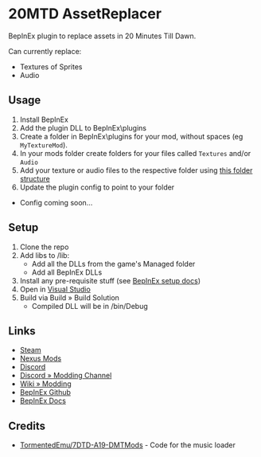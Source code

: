 # 20MTD AssetReplacer
BepInEx plugin to replace assets in 20 Minutes Till Dawn.

Can currently replace:

- Textures of Sprites
- Audio

## Usage

1. Install BepInEx
1. Add the plugin DLL to BepInEx\plugins
2. Create a folder in BepInEx\plugins for your mod, without spaces (eg `MyTextureMod`).
3. In your mods folder create folders for your files called `Textures` and/or `Audio`
4. Add your texture or audio files to the respective folder using [this folder structure](https://github.com/ithinkandicode/20MTD-Graphical-Overhaul/blob/main/filetree.txt)
5. Update the plugin config to point to your folder
  - Config coming soon...


## Setup

1. Clone the repo
2. Add libs to /lib:
	- Add all the DLLs from the game's Managed folder
	- Add all BepInEx DLLs
3. Install any pre-requisite stuff (see [BepInEx setup docs](https://docs.bepinex.dev/articles/dev_guide/plugin_tutorial/1_setup.html))
3. Open in [Visual Studio](https://visualstudio.microsoft.com/vs/community/)
4. Build via Build » Build Solution
	- Compiled DLL will be in /bin/Debug

## Links

- [Steam](https://store.steampowered.com/app/1966900/20_Minutes_Till_Dawn/)
- [Nexus Mods](https://www.nexusmods.com/20minutestildawn)
- [Discord](https://discord.gg/DtSPxBXtWJ)
- [Discord » Modding Channel](https://discord.com/channels/976039553683034122/987507054082162758)
- [Wiki » Modding](https://minutes-till-dawn.fandom.com/wiki/Modding)
- [BepInEx Github](https://github.com/BepInEx/BepInEx/releases)
- [BepInEx Docs](https://docs.bepinex.dev/index.html)


## Credits

- [TormentedEmu/7DTD-A19-DMTMods](https://github.com/TormentedEmu/7DTD-A19-DMTMods/blob/master/TE_MenuMusic/Harmony/Harmony.cs) - Code for the music loader
